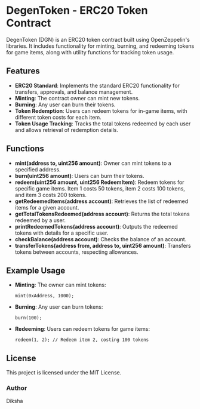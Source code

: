 # DegenToken - ERC20 Token Contract

DegenToken (DGN) is an ERC20 token contract built using OpenZeppelin's libraries. It includes functionality for minting, burning, and redeeming tokens for game items, along with utility functions for tracking token usage.

## Features

- **ERC20 Standard**: Implements the standard ERC20 functionality for transfers, approvals, and balance management.
- **Minting**: The contract owner can mint new tokens.
- **Burning**: Any user can burn their tokens.
- **Token Redemption**: Users can redeem tokens for in-game items, with different token costs for each item.
- **Token Usage Tracking**: Tracks the total tokens redeemed by each user and allows retrieval of redemption details.

## Functions

- **mint(address to, uint256 amount)**: Owner can mint tokens to a specified address.
- **burn(uint256 amount)**: Users can burn their tokens.
- **redeem(uint256 amount, uint256 RedeemItem)**: Redeem tokens for specific game items. Item 1 costs 50 tokens, item 2 costs 100 tokens, and item 3 costs 200 tokens.
- **getRedeemedItems(address account)**: Retrieves the list of redeemed items for a given account.
- **getTotalTokensRedeemed(address account)**: Returns the total tokens redeemed by a user.
- **printRedeemedTokens(address account)**: Outputs the redeemed tokens with details for a specific user.
- **checkBalance(address account)**: Checks the balance of an account.
- **transferTokens(address from, address to, uint256 amount)**: Transfers tokens between accounts, respecting allowances.

## Example Usage

- **Minting**: The owner can mint tokens:
    ```solidity
    mint(0xAddress, 1000);
    ```

- **Burning**: Any user can burn tokens:
    ```solidity
    burn(100);
    ```

- **Redeeming**: Users can redeem tokens for game items:
    ```solidity
    redeem(1, 2); // Redeem item 2, costing 100 tokens
    ```

## License

This project is licensed under the MIT License.


### Author
Diksha
